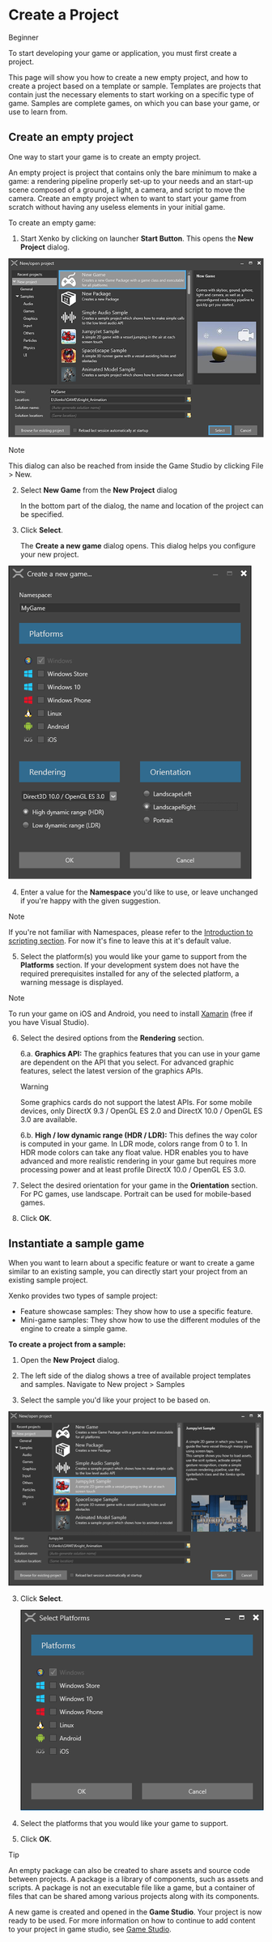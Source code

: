 # Create a Project

<span class="label label-doc-level">Beginner</span>

To start developing your game or application, you must first create a project.

This page will show you how to create a new empty project, and how to create a project based on a template or sample. Templates are projects that contain just the necessary elements to start working on a specific type of game. Samples are complete games, on which you can base your game, or use to learn from.

## Create an empty project

One way to start your game is to create an empty project. 

An empty project is project that contains only the bare minimum to make a game: 
a rendering pipeline properly set-up to your needs and an start-up scene composed 
of a ground, a light, a camera, and script to move the camera.
Create an empty project when to want to start your game from scratch without having any useless elements in your initial game.

To create an empty game:

 1. Start Xenko by clicking on launcher **Start Button**. This opens the **New Project** dialog.
	
![New Project dialog](media/create-project-new-open-project-window.png)
 
 > [!Note]
 > This dialog can also be reached from inside the Game Studio by clicking File > New.

 2. Select **New Game** from the **New Project** dialog
    
	In the bottom part of the dialog, the name and location of the project can be specified.

 3. Click **Select**.
    
	The **Create a new game** dialog opens. This dialog helps you configure your new project.
    
 ![Create a new game dialog](media/create-project-create-new-game.png)

 4. Enter a value for the **Namespace** you'd like to use, or leave unchanged if you're happy with the given suggestion.
 
 > [!Note]
 > If you're not familiar with Namespaces, please refer to the [Introduction to scripting section](introduction-to-scripting.md). 
 > For now it's fine to leave this at it's default value.

 5.	Select the platform(s) you would like your game to support from the **Platforms** section. If your development system does not have the required prerequisites installed for any of the selected platform, a warning message is displayed.
    
 > [!Note]
 >  To run your game on iOS and Android, you need to install [Xamarin](https://www.xamarin.com/studio) (free if you have Visual Studio).

 6. Select the desired options from the **Rendering** section.
   
    6.a. **Graphics API:** The graphics features that you can use in your game  are dependent on the API that you select. For advanced graphic features, select the latest version of the graphics APIs.
    
    > [!Warning]
	> Some graphics cards do not support the latest APIs. For some mobile devices, only DirectX 9.3 / 
	> OpenGL ES 2.0 and DirectX 10.0 / OpenGL ES 3.0 are available.

	6.b. **High / low dynamic range (HDR / LDR):** This defines the way color is computed in your game. In LDR mode, colors range from 0 to 1. In HDR mode colors can take any float value. HDR enables you to have advanced and more realistic rendering in your game but requires more processing power and at least profile DirectX 10.0 / OpenGL ES 3.0.
 7. Select the desired orientation for your game in the **Orientation** section. For PC games, use landscape. Portrait can be used for mobile-based games.

 8. Click **OK**. 

## Instantiate a sample game

When you want to learn about a specific feature or want to create a game similar to an existing sample,
you can directly start your project from an existing sample project.


Xenko provides two types of sample project:

 * Feature showcase samples: They show how to use a specific feature.
 * Mini-game samples: They show how to use the different modules of the engine to create a simple game.
    
**To create a project from a sample:**

 1. Open the **New Project** dialog.
    
 2.	The left side of the dialog shows a tree of available project templates and samples. Navigate to New project > Samples
 
 2. Select the sample you'd like your project to be based on. 
    
   ![New Project window - samples](media/create-project-new-open-project-samples.png)

 3. Click **Select**.

    ![Select Platforms window](media/create-project-select-platform.png)
    	
 4. Select the platforms that you would like your game to support.

 5.	Click **OK**. 

 
> [!TIP] 
> An empty package can also be created to share assets and source code between projects. 
> A package is a library of components, such as assets and scripts. A package is not an executable 
> file like a game, but a container of files that can be shared among various projects along with its components.
 
A new game is created and opened in the **Game Studio**. Your project is now ready to be used. For more information on how to continue to add content to your project in game studio, see [Game Studio](game-studio.md).
